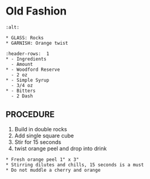 # Old Fashion


```{image} ../../images/
:alt: 
```

```{note}
* GLASS: Rocks
* GARNISH: Orange twist
```

```{list-table}
:header-rows:  1
* - Ingredients
  - Amount
* - Woodford Reserve
  - 2 oz
* - Simple Syrup
  - 3/4 oz
* - Bitters
  - 2 Dash
```

## PROCEDURE
1. Build in double rocks
2. Add single square cube
3. Stir for 15 seconds
4. twist orange peel and drop into drink

```{important}
* Fresh orange peel 1" x 3"
* Stirring dilutes and chills, 15 seconds is a must
* Do not muddle a cherry and orange
```
